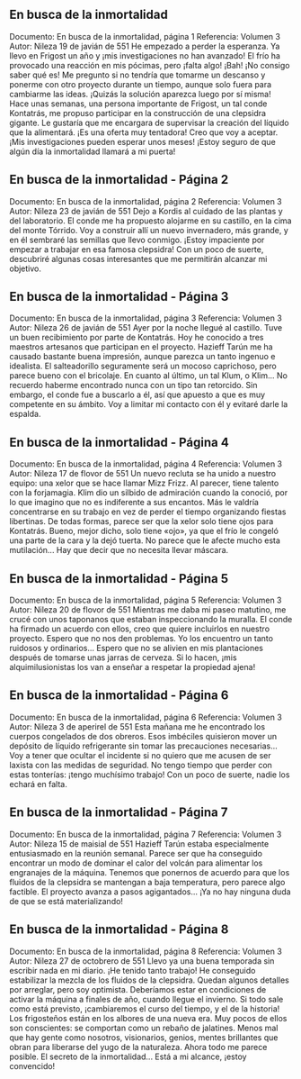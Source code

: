 ## En busca de la inmortalidad
Documento: En busca de la inmortalidad, página 1
Referencia: Volumen 3
Autor: Nileza
19 de javián de 551
He empezado a perder la esperanza. Ya llevo en Frigost un año y ¡mis investigaciones no han avanzado! El frío ha provocado una reacción en mis pócimas, pero ¡falta algo! ¡Bah! ¡No consigo saber qué es! Me pregunto si no tendría que tomarme un descanso y ponerme con otro proyecto durante un tiempo, aunque solo fuera para cambiarme las ideas. ¡Quizás la solución aparezca luego por sí misma! Hace unas semanas, una persona importante de Frigost, un tal conde Kontatrás, me propuso participar en la construcción de una clepsidra gigante. Le gustaría que me encargara de supervisar la creación del líquido que la alimentará. ¡Es una oferta muy tentadora! Creo que voy a aceptar.
¡Mis investigaciones pueden esperar unos meses! ¡Estoy seguro de que algún día la inmortalidad llamará a mi puerta!

## En busca de la inmortalidad - Página 2
Documento: En busca de la inmortalidad, página 2
Referencia: Volumen 3
Autor: Nileza
23 de javián de 551
Dejo a Kordis al cuidado de las plantas y del laboratorio. El conde me ha propuesto alojarme en su castillo, en la cima del monte Tórrido. Voy a construir allí un nuevo invernadero, más grande, y en él sembraré las semillas que llevo conmigo. ¡Estoy impaciente por empezar a trabajar en esa famosa clepsidra! Con un poco de suerte, descubriré algunas cosas interesantes que me permitirán alcanzar mi objetivo.

## En busca de la inmortalidad - Página 3
Documento: En busca de la inmortalidad, página 3
Referencia: Volumen 3
Autor: Nileza
26 de javián de 551
Ayer por la noche llegué al castillo. Tuve un buen recibimiento por parte de Kontatrás. Hoy he conocido a tres maestros artesanos que participan en el proyecto. Hazieff Tarún me ha causado bastante buena impresión, aunque parezca un tanto ingenuo e idealista. El salteadorillo seguramente será un mocoso caprichoso, pero parece bueno con el bricolaje. En cuanto al último, un tal Klum, o Klim... No recuerdo haberme encontrado nunca con un tipo tan retorcido. Sin embargo, el conde fue a buscarlo a él, así que apuesto a que es muy competente en su ámbito. Voy a limitar mi contacto con él y evitaré darle la espalda.

## En busca de la inmortalidad - Página 4
Documento: En busca de la inmortalidad, página 4
Referencia: Volumen 3
Autor: Nileza
17 de flovor de 551
Un nuevo recluta se ha unido a nuestro equipo: una xelor que se hace llamar Mizz Frizz. Al parecer, tiene talento con la forjamagia. Klim dio un silbido de admiración cuando la conoció, por lo que imagino que no es indiferente a sus encantos. Más le valdría concentrarse en su trabajo en vez de perder el tiempo organizando fiestas libertinas. De todas formas, parece ser que la xelor solo tiene ojos para Kontatrás. Bueno, mejor dicho, solo tiene «ojo», ya que el frío le congeló una parte de la cara y la dejó tuerta. No parece que le afecte mucho esta mutilación... Hay que decir que no necesita llevar máscara.

## En busca de la inmortalidad - Página 5
Documento: En busca de la inmortalidad, página 5
Referencia: Volumen 3
Autor: Nileza
20 de flovor de 551
Mientras me daba mi paseo matutino, me crucé con unos taponanos que estaban inspeccionando la muralla. El conde ha firmado un acuerdo con ellos, creo que quiere incluirlos en nuestro proyecto. Espero que no nos den problemas. Yo los encuentro un tanto ruidosos y ordinarios... Espero que no se alivien en mis plantaciones después de tomarse unas jarras de cerveza. Si lo hacen, ¡mis alquimilusionistas los van a enseñar a respetar la propiedad ajena!

## En busca de la inmortalidad - Página 6
Documento: En busca de la inmortalidad, página 6
Referencia: Volumen 3
Autor: Nileza
3 de aperirel de 551
Esta mañana me he encontrado los cuerpos congelados de dos obreros. Esos imbéciles quisieron mover un depósito de líquido refrigerante sin tomar las precauciones necesarias... Voy a tener que ocultar el incidente si no quiero que me acusen de ser laxista con las medidas de seguridad. No tengo tiempo que perder con estas tonterías: ¡tengo muchísimo trabajo! Con un poco de suerte, nadie los echará en falta.

## En busca de la inmortalidad - Página 7
Documento: En busca de la inmortalidad, página 7
Referencia: Volumen 3
Autor: Nileza
15 de maisial de 551
Hazieff Tarún estaba especialmente entusiasmado en la reunión semanal. Parece ser que ha conseguido encontrar un modo de dominar el calor del volcán para alimentar los engranajes de la máquina. Tenemos que ponernos de acuerdo para que los fluidos de la clepsidra se mantengan a baja temperatura, pero parece algo factible. El proyecto avanza a pasos agigantados... ¡Ya no hay ninguna duda de que se está materializando!

## En busca de la inmortalidad - Página 8
Documento: En busca de la inmortalidad, página 8
Referencia: Volumen 3
Autor: Nileza
27 de octobrero de 551
Llevo ya una buena temporada sin escribir nada en mi diario. ¡He tenido tanto trabajo! He conseguido estabilizar la mezcla de los fluidos de la clepsidra. Quedan algunos detalles por arreglar, pero soy optimista. Deberíamos estar en condiciones de activar la máquina a finales de año, cuando llegue el invierno. Si todo sale como está previsto, ¡cambiaremos el curso del tiempo, y el de la historia! Los frigosteños están en los albores de una nueva era. Muy pocos de ellos son conscientes: se comportan como un rebaño de jalatines. Menos mal que hay gente como nosotros, visionarios, genios, mentes brillantes que obran para liberarse del yugo de la naturaleza. Ahora todo me parece posible. El secreto de la inmortalidad... Está a mi alcance, ¡estoy convencido!
